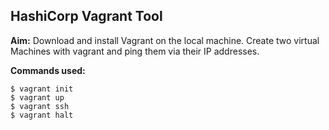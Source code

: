 ## HashiCorp Vagrant Tool

**Aim:** Download and install Vagrant on the local machine. Create two virtual Machines with vagrant and ping them via their IP addresses.

**Commands used:**

 ```
 $ vagrant init
 $ vagrant up
 $ vagrant ssh
 $ vagrant halt
 ```
